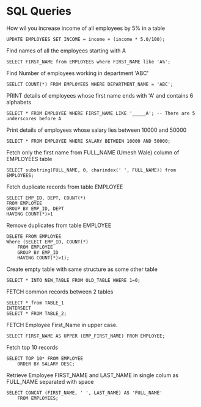 # SQL Queries 

How wil you increase income of all employees by 5% in a table 

    UPDATE EMPLOYEES SET INCOME = income + (income * 5.0/100);
    
Find names of all the employees starting with A

    SELECT FIRST_NAME from EMPLOYEES where FIRST_NAME like 'A%';
    
Find Number of employees working in department 'ABC'

    SEELCT COUNT(*) FROM EMPLOYEES WHERE DEPARTMENT_NAME = 'ABC';
    
PRINT details of employees whose first name ends with 'A' and contains 6 alphabets

    SELECT * FROM EMPLOYEE WHERE FIRST_NAME LIKE '_____A'; -- There are 5 underscores before A
    
Print details of employees whose salary lies between 10000 and 50000

    SELECT * FROM EMPLOYEE WHERE SALARY BETWEEN 10000 AND 50000;
    
Fetch only the first name from FULL_NAME (Umesh Wale) column of EMPLOYEES table

    SELECT substring(FULL_NAME, 0, charindex(' ', FULL_NAME)) from EMPLOYEES;

Fetch duplicate records from table EMPLOYEE

    SELECT EMP_ID, DEPT, COUNT(*)
    FROM EMPLOYEE
    GROUP BY EMP_ID, DEPT
    HAVING COUNT(*)>1
    
Remove duplicates from table EMPLOYEE
    
    DELETE FROM EMPLOYEE 
    Where (SELECT EMP_ID, COUNT(*)
        FROM EMPLOYEE
        GROUP BY EMP_ID
        HAVING COUNT(*)>1);
        
Create empty table with same structure as some other table 

    SELECT * INTO NEW_TABLE FROM OLD_TABLE WHERE 1=0;
    
FETCH common records between 2 tables 

    SELECT * from TABLE_1
    INTERSECT 
    SELECT * FROM TABLE_2;

FETCH Employee First_Name in upper case. 

    SELECT FIRST_NAME AS UPPER (EMP_FIRST_NAME) FROM EMPLOYEE;
    
Fetch top 10 records

    SELECT TOP 10* FROM EMPLOYEE 
        ORDER BY SALARY DESC;
        
Retrieve Employee FIRST_NAME and LAST_NAME in single colum as FULL_NAME separated with space

    SELECT CONCAT (FIRST_NAME, ' ', LAST_NAME) AS 'FULL_NAME'
        FROM EMPLOYEES;
    
